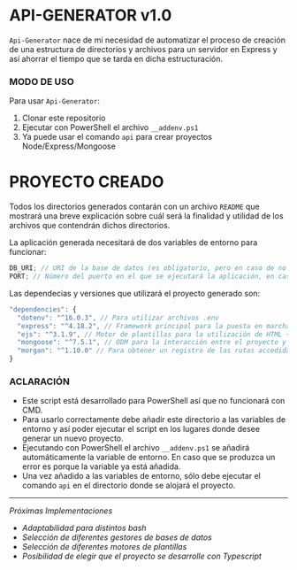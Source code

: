 # API-GENERATOR v1.0

`Api-Generator` nace de mi necesidad de automatizar el proceso de creación de una estructura de directorios y archivos para un servidor en Express y así ahorrar el tiempo que se tarda en dicha estructuración.

### MODO DE USO

Para usar `Api-Generator`:

1. Clonar este repositorio
2. Ejecutar con PowerShell el archivo `__addenv.ps1`
3. Ya puede usar el comando `api` para crear proyectos Node/Express/Mongoose

# PROYECTO CREADO

Todos los directorios generados contarán con un archivo `README` que mostrará una breve explicación sobre cuál será la finalidad y utilidad de los archivos que contendrán dichos directorios.

La aplicación generada necesitará de dos variables de entorno para funcionar:

```javascript
DB_URI; // URI de la base de datos (es obligatorio, pero en caso de no utilizar una base de datos sólo debe comentar la línea 2 y 8 de index.js)
PORT; // Número del puerto en el que se ejecutará la aplicación, en caso de no proporcionar utilizará 3000 por defecto
```

Las dependecias y versiones que utilizará el proyecto generado son:

```javascript
"dependencies": {
  "dotenv": "^16.0.3", // Para utilizar archivos .env
  "express": "^4.18.2", // Framework principal para la puesta en marcha del servidor
  "ejs": "^3.1.9", // Motor de plantillas para la utilización de HTML + JS
  "mongoose": "^7.5.1", // ODM para la interacción entre el proyecto y la base de datos
  "morgan": "^1.10.0" // Para obtener un registro de las rutas accedidas
}
```

### ACLARACIÓN

- Este script está desarrollado para PowerShell así que no funcionará con CMD.
- Para usarlo correctamente debe añadir este directorio a las variables de entorno y así poder ejecutar el script en los lugares donde desee generar un nuevo proyecto.
- Ejecutando con PowerShell el archivo `__addenv.ps1` se añadirá automáticamente la variable de entorno. En caso que se produzca un error es porque la variable ya está añadida.
- Una vez añadido a las variables de entorno, sólo debe ejecutar el comando `api` en el directorio donde se alojará el proyecto.

---

_Próximas Implementaciones_

- _Adaptabilidad para distintos bash_
- _Selección de diferentes gestores de bases de datos_
- _Selección de diferentes motores de plantillas_
- _Posibilidad de elegir que el proyecto se desarrolle con Typescript_
